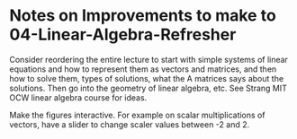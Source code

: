 # Notes on Improvements to make to 04-Linear-Algebra-Refresher

Consider reordering the entire lecture to start with simple systems of linear 
equations and how to represent them as vectors and matrices, and then how to
solve them, types of solutions, what the A matrices says about the solutions.
Then go into the geometry of linear algebra, etc. See Strang MIT OCW linear
algebra course for ideas.

Make the figures interactive. 
For example on scalar multiplications of vectors, have a slider to change scaler
values between -2 and 2.


